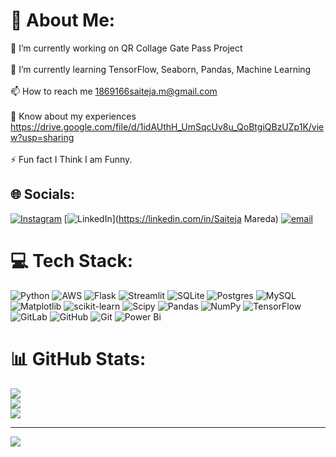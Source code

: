 # 💫 About Me:
🔭 I’m currently working on QR Collage Gate Pass Project<br><br>🌱 I’m currently learning TensorFlow, Seaborn, Pandas, Machine Learning<br><br>📫 How to reach me 1869166saiteja.m@gmail.com<br><br>📄 Know about my experiences https://drive.google.com/file/d/1idAUthH_UmSqcUv8u_QoBtgiQBzUZp1K/view?usp=sharing<br><br>⚡ Fun fact I Think I am Funny.


## 🌐 Socials:
[![Instagram](https://img.shields.io/badge/Instagram-%23E4405F.svg?logo=Instagram&logoColor=white)](https://instagram.com/m.saitej_18___) [![LinkedIn](https://img.shields.io/badge/LinkedIn-%230077B5.svg?logo=linkedin&logoColor=white)](https://linkedin.com/in/Saiteja Mareda) [![email](https://img.shields.io/badge/Email-D14836?logo=gmail&logoColor=white)](mailto:saitejamareda@gmail.com) 

# 💻 Tech Stack:
![Python](https://img.shields.io/badge/python-3670A0?style=for-the-badge&logo=python&logoColor=ffdd54) ![AWS](https://img.shields.io/badge/AWS-%23FF9900.svg?style=for-the-badge&logo=amazon-aws&logoColor=white) ![Flask](https://img.shields.io/badge/flask-%23000.svg?style=for-the-badge&logo=flask&logoColor=white) ![Streamlit](https://img.shields.io/badge/Streamlit-%23FE4B4B.svg?style=for-the-badge&logo=streamlit&logoColor=white) ![SQLite](https://img.shields.io/badge/sqlite-%2307405e.svg?style=for-the-badge&logo=sqlite&logoColor=white) ![Postgres](https://img.shields.io/badge/postgres-%23316192.svg?style=for-the-badge&logo=postgresql&logoColor=white) ![MySQL](https://img.shields.io/badge/mysql-4479A1.svg?style=for-the-badge&logo=mysql&logoColor=white) ![Matplotlib](https://img.shields.io/badge/Matplotlib-%23ffffff.svg?style=for-the-badge&logo=Matplotlib&logoColor=black) ![scikit-learn](https://img.shields.io/badge/scikit--learn-%23F7931E.svg?style=for-the-badge&logo=scikit-learn&logoColor=white) ![Scipy](https://img.shields.io/badge/SciPy-%230C55A5.svg?style=for-the-badge&logo=scipy&logoColor=%white) ![Pandas](https://img.shields.io/badge/pandas-%23150458.svg?style=for-the-badge&logo=pandas&logoColor=white) ![NumPy](https://img.shields.io/badge/numpy-%23013243.svg?style=for-the-badge&logo=numpy&logoColor=white) ![TensorFlow](https://img.shields.io/badge/TensorFlow-%23FF6F00.svg?style=for-the-badge&logo=TensorFlow&logoColor=white) ![GitLab](https://img.shields.io/badge/gitlab-%23181717.svg?style=for-the-badge&logo=gitlab&logoColor=white) ![GitHub](https://img.shields.io/badge/github-%23121011.svg?style=for-the-badge&logo=github&logoColor=white) ![Git](https://img.shields.io/badge/git-%23F05033.svg?style=for-the-badge&logo=git&logoColor=white) ![Power Bi](https://img.shields.io/badge/power_bi-F2C811?style=for-the-badge&logo=powerbi&logoColor=black)
# 📊 GitHub Stats:
![](https://github-readme-stats.vercel.app/api?username=saiteja512&theme=transparent&hide_border=false&include_all_commits=true&count_private=true)<br/>
![](https://nirzak-streak-stats.vercel.app/?user=saiteja512&theme=transparent&hide_border=false)<br/>
![](https://github-readme-stats.vercel.app/api/top-langs/?username=saiteja512&theme=transparent&hide_border=false&include_all_commits=true&count_private=true&layout=compact)

---
[![](https://visitcount.itsvg.in/api?id=saiteja512&icon=0&color=0)](https://visitcount.itsvg.in)

<!-- Proudly created with GPRM ( https://gprm.itsvg.in ) -->
